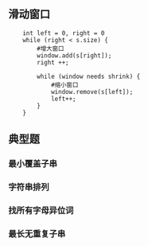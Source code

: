 ## 滑动窗口
```
    int left = 0, right = 0
    while (right < s.size) {
        #增大窗口
        window.add(s[right]);
        right ++;

        while (window needs shrink) {
            #缩小窗口
            window.remove(s[left]);
            left++;
        }
    }
```

## 典型题
### 最小覆盖子串
### 字符串排列
### 找所有字母异位词
### 最长无重复子串
